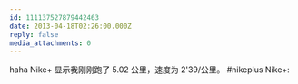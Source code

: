 ```yaml
---
id: 111137527879442463
date: 2013-04-18T02:26:00.000Z
reply: false
media_attachments: 0
---
```


haha Nike+ 显示我刚刚跑了 5.02 公里，速度为 2'39/公里。 #nikeplus Nike+: ​​​​

